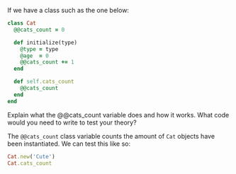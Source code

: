If we have a class such as the one below:

```Ruby
class Cat
  @@cats_count = 0

  def initialize(type)
    @type = type
    @age  = 0
    @@cats_count += 1
  end

  def self.cats_count
    @@cats_count
  end
end
```

Explain what the @@cats_count variable does and how it works. What code would you need to write to test your theory?

The `@@cats_count` class variable counts the amount of `Cat` objects have been instantiated. We can test this like so:

```Ruby
Cat.new('Cute')
Cat.cats_count
```